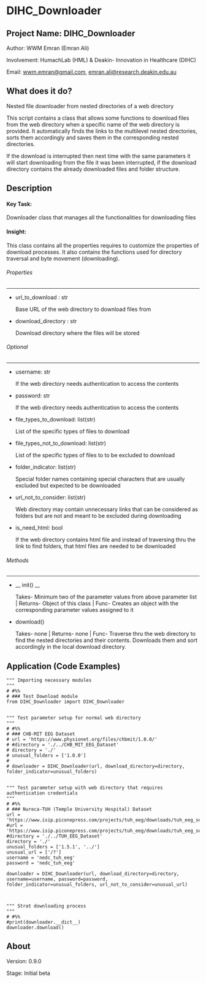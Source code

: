 # DIHC_Downloader


## Project Name: DIHC_Downloader 
Author: WWM Emran (Emran Ali)

Involvement: HumachLab (HML) & Deakin- Innovation in Healthcare (DIHC)

Email: wwm.emran@gmail.com, emran.ali@research.deakin.edu.au


## What does it do?
Nested file downloader from nested directories of a web directory

This script contains a class that allows some functions to download files from the web directory when a specific name 
of the web directory is provided. It automatically finds the links to the multilevel nested directories, sorts them 
accordingly and saves them in the corresponding nested directories.

If the download is interrupted then next time with the same parameters it will start downloading from the file it was 
been interrupted, if the download directory contains the already downloaded files and folder structure. 


## Description 
#### Key Task:
Downloader class that manages all the functionalities for downloading files <br> 

#### Insight: <br> 
This class contains all the properties requires to customize the properties of download processes. 
It also contains the functions used for directory traversal and byte movement (downloading). 

###### Properties
-----------
- url_to_download : str

    Base URL of the web directory to download files from
    
- download_directory : str

    Download directory where the files will be stored
###### Optional
---------
- username: str

    If the web directory needs authentication to access the contents
    
- password: str

    If the web directory needs authentication to access the contents
    
- file_types_to_download: list(str)

    List of the specific types of files to download
    
- file_types_not_to_download: list(str)

    List of the specific types of files to to be excluded to download
    
- folder_indicator: list(str)

    Special folder names containing special characters that are usually excluded but expected to be downloaded
    
- url_not_to_consider: list(str)

    Web directory may contain unnecessary links that can be considered as folders but are not and meant to be
    excluded during downloading
    
- is_need_html: bool

    If the web directory contains html file and instead of traversing thru the link to find folders, that html files
    are needed to be downloaded
    
###### Methods
--------

- __ init() __

    Takes- Minimum two of the parameter values from above parameter list | Returns- Object of this class | Func-
    Creates an object with the corresponding parameter values assigned to it
    
- download()

    Takes- none | Returns- none | Func- Traverse thru the web directory to find the nested directories and their
    contents. Downloads them and sort accordingly in the local download directory.


## Application (Code Examples) 
    """ Importing necessary modules
    """
    # #%%
    # ### Test Download module
    from DIHC_Downloader import DIHC_Downloader


    """ Test parameter setup for normal web directory
    """
    # #%%
    # ### CHB-MIT EEG Dataset
    # url = 'https://www.physionet.org/files/chbmit/1.0.0/'
    # #directory = './../CHB_MIT_EEG_Dataset'
    # directory = './'
    # unusual_folders = ['1.0.0']
    #
    # downloader = DIHC_Downloader(url, download_directory=directory, folder_indicator=unusual_folders)


    """ Test parameter setup with web directory that requires authentication credentials
    """
    # #%%
    # ### Nureca-TUH (Temple University Hospital) Dataset
    url = 'https://www.isip.piconepress.com/projects/tuh_eeg/downloads/tuh_eeg_seizure/v1.5.1/'
    #url = 'https://www.isip.piconepress.com/projects/tuh_eeg/downloads/tuh_eeg_seizure/v1.5.1/_DOCS/parameter_files/'
    #directory = './../TUH_EEG_Dataset'
    directory = './'
    unusual_folders = ['1.5.1', '../']
    unusual_url = ['/?']
    username = 'nedc_tuh_eeg'
    password = 'nedc_tuh_eeg'

    downloader = DIHC_Downloader(url, download_directory=directory, username=username, password=password, folder_indicator=unusual_folders, url_not_to_consider=unusual_url)



    """ Strat downloading process
    """
    # #%%
    #print(downloader.__dict__)
    downloader.download()


## About
Version: 0.9.0

Stage: Initial beta


